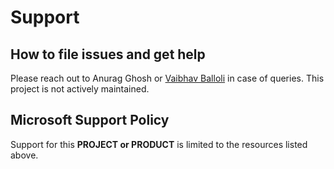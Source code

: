# Support

## How to file issues and get help  

Please reach out to Anurag Ghosh or [Vaibhav Balloli](mailto:balloli.vb@gmail.com) in case of queries. This project is not actively maintained.

## Microsoft Support Policy  

Support for this **PROJECT or PRODUCT** is limited to the resources listed above.
